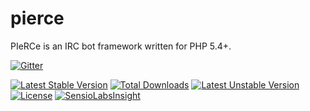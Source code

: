 pierce
======

PIeRCe is an IRC bot framework written for PHP 5.4+.

[![Gitter](https://badges.gitter.im/Join%20Chat.svg)](https://gitter.im/garrettw/pierce?utm_source=badge&utm_medium=badge&utm_campaign=pr-badge&utm_content=badge)

[![Latest Stable Version](https://poser.pugx.org/garrettw/pierce/v/stable.svg)](https://packagist.org/packages/garrettw/pierce) [![Total Downloads](https://poser.pugx.org/garrettw/pierce/downloads.svg)](https://packagist.org/packages/garrettw/pierce) [![Latest Unstable Version](https://poser.pugx.org/garrettw/pierce/v/unstable.svg)](https://packagist.org/packages/garrettw/pierce) [![License](https://poser.pugx.org/garrettw/pierce/license.svg)](https://packagist.org/packages/garrettw/pierce) [![SensioLabsInsight](https://insight.sensiolabs.com/projects/e9845fdc-c7bf-4c53-822e-3c9d71ca5c0c/mini.png)](https://insight.sensiolabs.com/projects/e9845fdc-c7bf-4c53-822e-3c9d71ca5c0c)
